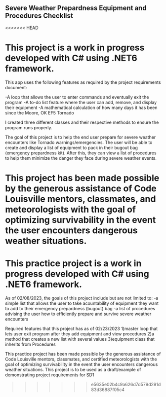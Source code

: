 ## Severe Weather Prepardness Equipment and Procedures Checklist
<<<<<<< HEAD
# This project is a work in progress developed with C# using .NET6 framework.
This app uses the following features as required by the project requirements document:

-A loop that allows the user to enter commands and eventually exit the program
-A to-do list feature where the user can add, remove, and display their equipment
-A mathematical calculation of how many days it has been since the Moore, OK EF5 Tornado

I created three different classes and their respective methods to ensure the program runs properly. 

The goal of this project is to help the end user prepare for severe weather encounters like Tornado warnings/emergencies.
The user will be able to create and display a list of equipment to pack in their bugout bag (emergency prepardness kit).
After this, they can view a list of procedures to help them minimize the danger they face during severe weather events. 

This project has been made possible by the generous assistance of Code Louisville 
mentors, classmates, and meteorologists with the goal of optimizing survivability 
in the event the user encounters dangerous weather situations. 
=======
# This practice project is a work in progress developed with C# using .NET6 framework. 
As of 02/08/2023, the goals of this project include but are not limited to:
-a simple list that allows the user to take acountability of equipment they
want to add to their emergency prepardness (bugout) bag
-a list of procedures advising the user how to efficiently prepare and survive
severe weather encounters 

Required features that this project has as of 02/23/2023
1)master loop that lets user exit program after they add equipment and view procedures
2)a method that creates a new list with several values
3)equipment class that inherits from Procedures 

This practice project has been made possible by the generous assistance of Code Louisville 
mentors, classmates, and certified meteorologists with the goal of optimizing survivability 
in the event the user encounters dangerous weather situations. This project is to be used
as a draft/example of demonstrating project requirements for SD1


>>>>>>> e5635e02b4c9a626d7d579d291d83d36887f05c4

